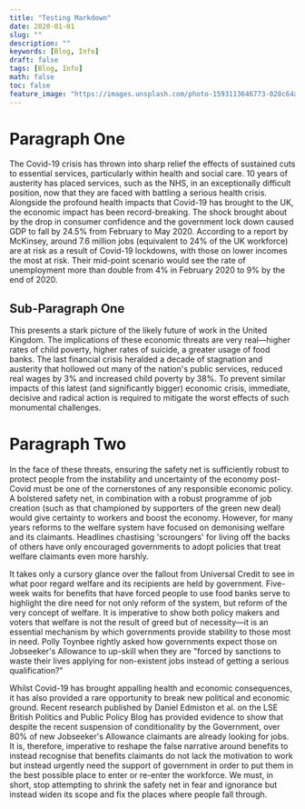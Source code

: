 ```yaml
---
title: "Testing Markdown"
date: 2020-01-01
slug: ""
description: ""
keywords: [Blog, Info]
draft: false
tags: [Blog, Info]
math: false
toc: false
feature_image: "https://images.unsplash.com/photo-1593113646773-028c64a8f1b8?ixid=MXwxMjA3fDB8MHxwaG90by1wYWdlfHx8fGVufDB8fHw%3D&ixlib=rb-1.2.1&auto=format&fit=crop&w=3150&q=80"
---
```


# Paragraph One

The Covid-19 crisis has thrown into sharp relief the effects of sustained cuts to essential services, particularly within health and social care. 10 years of austerity has placed services, such as the NHS, in an exceptionally difficult position, now that they are faced with battling a serious health crisis. Alongside the profound health impacts that Covid-19 has brought to the UK, the economic impact has been record-breaking. The shock brought about by the drop in consumer confidence and the government lock down caused GDP to fall by 24.5% from February to May 2020. According to a report by McKinsey, around 7.6 million jobs (equivalent to 24% of the UK workforce) are at risk as a result of Covid-19 lockdowns, with those on lower incomes the most at risk. Their mid-point scenario would see the rate of unemployment more than double from 4% in February 2020 to 9% by the end of 2020.

## Sub-Paragraph One

This presents a stark picture of the likely future of work in the United Kingdom. The implications of these economic threats are very real—higher rates of child poverty, higher rates of suicide, a greater usage of food banks. The last financial crisis heralded a decade of stagnation and austerity that hollowed out many of the nation's public services, reduced real wages by 3% and increased child poverty by 38%. To prevent similar impacts of this latest (and significantly bigger) economic crisis, immediate, decisive and radical action is required to mitigate the worst effects of such monumental challenges.

# Paragraph Two

In the face of these threats, ensuring the safety net is sufficiently robust to protect people from the instability and uncertainty of the economy post-Covid must be one of the cornerstones of any responsible economic policy. A bolstered safety net, in combination with a robust programme of job creation (such as that championed by supporters of the green new deal) would give certainty to workers and boost the economy. However, for many years reforms to the welfare system have focused on demonising welfare and its claimants. Headlines chastising 'scroungers' for living off the backs of others have only encouraged governments to adopt policies that treat welfare claimants even more harshly.

It takes only a cursory glance over the fallout from Universal Credit to see in what poor regard welfare and its recipients are held by government. Five-week waits for benefits that have forced people to use food banks serve to highlight the dire need for not only reform of the system, but reform of the very concept of welfare. It is imperative to show both policy makers and voters that welfare is not the result of greed but of necessity—it is an essential mechanism by which governments provide stability to those most in need. Polly Toynbee rightly asked how governments expect those on Jobseeker's Allowance to up-skill when they are "forced by sanctions to waste their lives applying for non-existent jobs instead of getting a serious qualification?"

Whilst Covid-19 has brought appalling health and economic consequences, it has also provided a rare opportunity to break new political and economic ground. Recent research published by Daniel Edmiston et al. on the LSE British Politics and Public Policy Blog has provided evidence to show that despite the recent suspension of conditionality by the Government, over 80% of new Jobseeker's Allowance claimants are already looking for jobs. It is, therefore, imperative to reshape the false narrative around benefits to instead recognise that benefits claimants do not lack the motivation to work but instead urgently need the support of government in order to put them in the best possible place to enter or re-enter the workforce. We must, in short, stop attempting to shrink the safety net in fear and ignorance but instead widen its scope and fix the places where people fall through.
